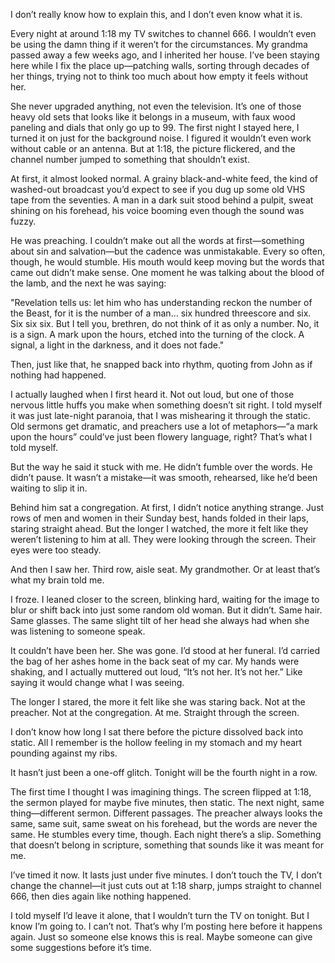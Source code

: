 I don’t really know how to explain this, and I don’t even know what it is.

Every night at around 1:18 my TV switches to channel 666. I wouldn’t even be using the damn thing if it weren’t for the circumstances. My grandma passed away a few weeks ago, and I inherited her house. I’ve been staying here while I fix the place up—patching walls, sorting through decades of her things, trying not to think too much about how empty it feels without her.

She never upgraded anything, not even the television. It’s one of those heavy old sets that looks like it belongs in a museum, with faux wood paneling and dials that only go up to 99. The first night I stayed here, I turned it on just for the background noise. I figured it wouldn’t even work without cable or an antenna. But at 1:18, the picture flickered, and the channel number jumped to something that shouldn’t exist. 

At first, it almost looked normal. A grainy black-and-white feed, the kind of washed-out broadcast you’d expect to see if you dug up some old VHS tape from the seventies. A man in a dark suit stood behind a pulpit, sweat shining on his forehead, his voice booming even though the sound was fuzzy.

He was preaching. I couldn’t make out all the words at first—something about sin and salvation—but the cadence was unmistakable. Every so often, though, he would stumble. His mouth would keep moving but the words that came out didn’t make sense. One moment he was talking about the blood of the lamb, and the next he was saying:

"Revelation tells us: let him who has understanding reckon the number of the Beast, for it is the number of a man… six hundred threescore and six. Six six six. But I tell you, brethren, do not think of it as only a number. No, it is a sign. A mark upon the hours, etched into the turning of the clock. A signal, a light in the darkness, and it does not fade."

Then, just like that, he snapped back into rhythm, quoting from John as if nothing had happened.

I actually laughed when I first heard it. Not out loud, but one of those nervous little huffs you make when something doesn’t sit right. I told myself it was just late-night paranoia, that I was mishearing it through the static. Old sermons get dramatic, and preachers use a lot of metaphors—“a mark upon the hours” could’ve just been flowery language, right? That’s what I told myself.

But the way he said it stuck with me. He didn’t fumble over the words. He didn’t pause. It wasn’t a mistake—it was smooth, rehearsed, like he’d been waiting to slip it in.

Behind him sat a congregation. At first, I didn’t notice anything strange. Just rows of men and women in their Sunday best, hands folded in their laps, staring straight ahead. But the longer I watched, the more it felt like they weren’t listening to him at all. They were looking through the screen. Their eyes were too steady.

And then I saw her. Third row, aisle seat. My grandmother. Or at least that’s what my brain told me.

I froze. I leaned closer to the screen, blinking hard, waiting for the image to blur or shift back into just some random old woman. But it didn’t. Same hair. Same glasses. The same slight tilt of her head she always had when she was listening to someone speak.

It couldn’t have been her. She was gone. I’d stood at her funeral. I’d carried the bag of her ashes home in the back seat of my car. My hands were shaking, and I actually muttered out loud, “It’s not her. It’s not her.” Like saying it would change what I was seeing.

The longer I stared, the more it felt like she was staring back. Not at the preacher. Not at the congregation. At me. Straight through the screen.

I don’t know how long I sat there before the picture dissolved back into static. All I remember is the hollow feeling in my stomach and my heart pounding against my ribs.

It hasn’t just been a one-off glitch. Tonight will be the fourth night in a row.

The first time I thought I was imagining things. The screen flipped at 1:18, the sermon played for maybe five minutes, then static. The next night, same thing—different sermon. Different passages. The preacher always looks the same, same suit, same sweat on his forehead, but the words are never the same. He stumbles every time, though. Each night there’s a slip. Something that doesn’t belong in scripture, something that sounds like it was meant for me.

I’ve timed it now. It lasts just under five minutes. I don’t touch the TV, I don’t change the channel—it just cuts out at 1:18 sharp, jumps straight to channel 666, then dies again like nothing happened.

I told myself I’d leave it alone, that I wouldn’t turn the TV on tonight. But I know I’m going to. I can’t not. That’s why I’m posting here before it happens again. Just so someone else knows this is real. Maybe someone can give some suggestions before it’s time. 
